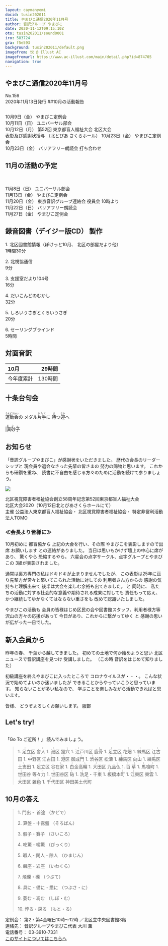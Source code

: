 ```yaml
---
layout: caymanyomi
docid: tusin202011
title: やまびこ通信2020年11月号
author: 音訳グループ やまびこ
date: 2020-11-12T09:15:10Z
oto: tusin202011/sound0001
iro: 583724
gra: f5e593
background: tusin202011/default.png
imagefrom: 悦 @ Illust AC
imagefromurl: https://www.ac-illust.com/main/detail.php?id=874705
navigation: true
---
```

   


## <span data-dur="4.166" data-begin="2.750" id="xmri_0001">やまびこ通信2020年11月号</span>

<span data-dur="3.181" data-begin="6.916" id="xmri_0002">No.156</span>  
<span data-dur="4.882" data-begin="10.097" id="xmri_0003">2020年11月13日発行</span>
<span data-dur="3.373" data-begin="19.265" id="xmri_0006">##10月の活動報告</span>

<img class="migi" src="media/tusin202011/cut1.png" alt="" />

<span data-dur="2.131" data-begin="22.638" id="xmri_0007">10月9日（金）</span>
<span data-dur="2.603" data-begin="24.769" id="xmri_0008">やまびこ定例会</span>  
<span data-dur="2.441" data-begin="27.372" id="xmri_0009">10月11日（日）</span>
<span data-dur="2.503" data-begin="29.813" id="xmri_000A">ユニバーサル部会</span>  
<span data-dur="2.322" data-begin="32.316" id="xmri_000B">10月12日（月）</span>
<span data-dur="5.034" data-begin="34.638" id="xmri_000C">第52回 東京都盲人福祉大会 北区大会</span>  
<span data-dur="2.807" data-begin="39.672" id="xmri_000D">表彰及び感謝状授与</span>
<span data-dur="3.006" data-begin="42.479" id="xmri_000E">（北とぴあ さくらホール）</span>
<span data-dur="2.52" data-begin="45.485" id="xmri_000F">10月23日（金）</span>
<span data-dur="2.602" data-begin="48.005" id="xmri_0010">やまびこ定例会</span>  
<span data-dur="2.52" data-begin="50.607" id="xmri_0011">10月23日（金）</span>
<span data-dur="5.047" data-begin="53.127" id="xmri_0012">バリアフリー朗読会 打ち合わせ</span>

## <span data-dur="3.637" data-begin="58.174" id="xmri_0013">11月の活動の予定</span>

<img class="migi" src="media/tusin202011/cut2.png" alt="" />
<img class="migi" src="media/tusin202011/cut3.png" alt="" />


<span data-dur="2.301" data-begin="61.811" id="xmri_0014">11月8日（日）</span>
<span data-dur="2.504" data-begin="64.112" id="xmri_0015">ユニバーサル部会</span>  
<span data-dur="2.631" data-begin="66.616" id="xmri_0016">11月13日（金）</span>
<span data-dur="2.603" data-begin="69.247" id="xmri_0017">やまびこ定例会</span>  
<span data-dur="2.291" data-begin="71.850" id="xmri_0018">11月20日（金）</span>
<span data-dur="3.426" data-begin="74.141" id="xmri_0019">東京音訳グループ連絡会 役員会</span>
<span data-dur="2.016" data-begin="77.567" id="xmri_001A">10時より</span>  
<span data-dur="2.68" data-begin="79.583" id="xmri_001B">11月22日（日）</span>
<span data-dur="2.783" data-begin="82.263" id="xmri_001C">バリアフリー朗読会</span>  
<span data-dur="2.773" data-begin="85.046" id="xmri_001D">11月27日（金）</span>
<span data-dur="3.302" data-begin="87.819" id="xmri_001E">やまびこ定例会</span>

## <span data-dur="4.032" data-begin="91.121" id="xmri_001F">録音図書（デイジー版CD） 製作</span>


<span data-dur="0.816" data-begin="96.670" id="xmri_0021">1.</span>
<span data-dur="3.307" data-begin="97.486" id="xmri_0022">北区図書館情報（ぽけっと10月、</span>
<span data-dur="1.909" data-begin="100.793" id="xmri_0023">北区の部屋だより他）</span>  
<span data-dur="2.702" data-begin="102.702" id="xmri_0024">1時間30分</span>

<span data-dur="0.704" data-begin="105.404" id="xmri_0025">2.</span>
<span data-dur="1.627" data-begin="106.108" id="xmri_0026">北視協通信</span>  
<span data-dur="1.906" data-begin="107.735" id="xmri_0027">9分</span>

<span data-dur="0.871" data-begin="109.641" id="xmri_0028">3.</span>
<span data-dur="2.534" data-begin="110.512" id="xmri_0029">支援室だより104号</span>  
<span data-dur="2.077" data-begin="113.046" id="xmri_002A">16分</span>

<span data-dur="0.797" data-begin="115.123" id="xmri_002B">4.</span>
<span data-dur="1.979" data-begin="115.920" id="xmri_002C">だいこんどのむかし</span>  
<span data-dur="2.313" data-begin="117.899" id="xmri_002D">32分</span>

<span data-dur="0.715" data-begin="120.212" id="xmri_002E">5.</span>
<span data-dur="2.464" data-begin="120.927" id="xmri_002F">しろいうさぎとくろいうさぎ</span>  
<span data-dur="2.027" data-begin="123.391" id="xmri_0030">20分</span>

<span data-dur="0.859" data-begin="125.418" id="xmri_0031">6.</span>
<span data-dur="1.735" data-begin="126.277" id="xmri_0032">セーリングブラインド</span>  
<span data-dur="2.65" data-begin="128.012" id="xmri_0033">5時間</span>

## <span data-dur="2.665" data-begin="130.662" id="xmri_0034">対面音訳</span>

<span data-dur="1.124" data-begin="133.327" id="xmri_0035">10月</span>|<span data-dur="2.296" data-begin="134.451" id="xmri_0036">29時間</span>
|:---|---:|
<span data-dur="1.591" data-begin="136.747" id="xmri_0037">今年度累計</span>|<span data-dur="3.891" data-begin="138.338" id="xmri_0038">130時間</span>

## <span data-dur="3.468" data-begin="142.229" id="xmri_0039">十条台句会</span>

<img class="migi" src="media/tusin202011/cut4.png" alt="" />


<span data-dur="13.216" data-begin="145.697" id="xmri_003A"><ruby>運動会<rt>うんどうかい</rt></ruby>の
メダル<ruby>片手<rt>かたて</rt></ruby>に
<ruby>待<rt>ま</rt></ruby>つ<ruby>迎<rt>むか</rt></ruby>へ</span>

<span data-dur="3.278" data-begin="158.913" id="xmri_0040" class="haigo"><ruby>|真砂子<rt>まさこ</rt></ruby></span>

## <span data-dur="2.321" data-begin="162.191" id="xmri_0041">お知らせ</span>

<span data-dur="5.068" data-begin="164.512" id="xmri_0042">「音訳グループやまびこ」が感謝状をいただきました。</span>
<span data-dur="2.621" data-begin="169.580" id="xmri_0043">歴代の会長のリーダーシップと</span>
<span data-dur="3.768" data-begin="172.201" id="xmri_0044">現会員や退会なさった先輩の皆さまの</span>
<span data-dur="3.587" data-begin="175.969" id="xmri_0045">努力の賜物と思います。</span>
<span data-dur="2.203" data-begin="179.556" id="xmri_0046">これからも研鑽を重ね、</span>
<span data-dur="7.161" data-begin="181.759" id="xmri_0047">読書に不自由を感じる方々のために活動を続けて参りましょう。</span>

<img class="naka" src="media/tusin202011/syojo.png" />

<span data-dur="8.755" data-begin="188.920" id="xmri_0048">北区視覚障害者福祉協会創立58周年記念第52回東京都盲人福祉大会</span>  
<span data-dur="6.019" data-begin="197.675" id="xmri_0049">北区大会2020（10月12日北とぴあさくらホールにて）</span>  
<span data-dur="0.976" data-begin="203.694" id="xmri_004A">主催</span>
<span data-dur="3.504" data-begin="204.670" id="xmri_004B">公益法人東京都盲人福祉協会・</span>
<span data-dur="3.189" data-begin="208.174" id="xmri_004C">北区視覚障害者福祉協会・</span>
<span data-dur="3.964" data-begin="211.363" id="xmri_004D">特定非営利活動法人TOMO</span>

### <span data-dur="3.111" data-begin="215.327" id="xmri_004E">≪会長より皆様に≫</span>

<span data-dur="2.587" data-begin="218.438" id="xmri_004F">10月初めに 都盲協から</span>
<span data-dur="7.421" data-begin="221.025" id="xmri_0050">上記の大会を行い、その際 やまびこを表彰しますので出席 お願いします</span>
<span data-dur="3.181" data-begin="228.446" id="xmri_0051">との連絡がありました。</span>
<span data-dur="4.732" data-begin="231.627" id="xmri_0052">当日は思いもかけず壇上の中心に席があり、</span>
<span data-dur="3.706" data-begin="236.359" id="xmri_0053">驚くやら 恐縮するやら。</span>
<span data-dur="4.359" data-begin="240.065" id="xmri_0054">六星会の点字サークル、点字グループとやまびこの</span>
<span data-dur="3.672" data-begin="244.424" id="xmri_0055">3組が表彰されました。</span>

<span data-dur="5.137" data-begin="248.096" id="xmri_0056">通常は裏方専門の私はドキドキが止まりませんでしたが、</span>
<span data-dur="7.204" data-begin="253.233" id="xmri_0057">この表彰は25年に亘り先輩方が営々と築いてこられた活動に対しての</span>
<span data-dur="4.033" data-begin="260.437" id="xmri_0058">利用者さん方からの 感謝の気持ちと理解出来て</span>
<span data-dur="5.084" data-begin="264.470" id="xmri_0059">後半は大会を楽しむ余裕も出てきました。</span>
<span data-dur="1.361" data-begin="269.554" id="xmri_005A">と 同時に、</span>
<span data-dur="6.015" data-begin="270.915" id="xmri_005B">私たちの活動に対する社会的な意義や期待される成果に対しても</span>
<span data-dur="1.803" data-begin="276.930" id="xmri_005C">責任もって応え、</span>
<span data-dur="3.523" data-begin="278.733" id="xmri_005D">かつ継続してゆかなくてはならない重さをも</span>
<span data-dur="3.587" data-begin="282.256" id="xmri_005E">改めて認識いたしました。</span>

<span data-dur="1.861" data-begin="285.843" id="xmri_005F">やまびこの活動も</span>
<span data-dur="5.633" data-begin="287.704" id="xmri_0060">会員の皆様はじめ区民の会や図書館スタッフ、利用者様方等</span>
<span data-dur="2.605" data-begin="293.337" id="xmri_0061">沢山の方々の応援があって</span>
<span data-dur="3.262" data-begin="295.942" id="xmri_0062">今日があり、これからに繋がってゆく と</span>
<span data-dur="5.389" data-begin="299.204" id="xmri_0063">感謝の思いが広がった一日でした。</span>

## <span data-dur="2.925" data-begin="304.593" id="xmri_0064">新入会員から</span>

<span data-dur="1.414" data-begin="307.518" id="xmri_0065">昨年の春、</span>
<span data-dur="2.728" data-begin="308.932" id="xmri_0066">千葉から越してきました。</span>
<span data-dur="3.215" data-begin="311.660" id="xmri_0067">初めての土地で何か始めようと思い</span>
<span data-dur="2.934" data-begin="314.875" id="xmri_0068">北区ニュースで音訳講座を見つけ</span>
<span data-dur="2.288" data-begin="317.809" id="xmri_0069">受講しました。</span>
<span data-dur="1.072" data-begin="320.097" id="xmri_006A">（この時</span>
<span data-dur="3.106" data-begin="321.169" id="xmri_006B">音訳をはじめて知りました）</span>

<span data-dur="3.413" data-begin="324.275" id="xmri_006C">初級講座を終えやまびこに入ったところで</span>
<span data-dur="2.774" data-begin="327.688" id="xmri_006D">コロナウイルスが・・・。</span>
<span data-dur="3.291" data-begin="330.462" id="xmri_006E">こんな状況で始めてよいのか迷いましたが</span>
<span data-dur="4.558" data-begin="333.753" id="xmri_006F">できることからやっていこうと思っています。</span>
<span data-dur="2.486" data-begin="338.311" id="xmri_0070">知らないことが多い私なので、</span>
<span data-dur="5.278" data-begin="340.797" id="xmri_0071">学ぶことを楽しみながら活動できればと思います。</span>

<span data-dur="1.097" data-begin="346.075" id="xmri_0072">皆様、</span>
<span data-dur="3.571" data-begin="347.172" id="xmri_0073">どうぞよろしくお願いします。</span>
<span data-dur="3.242" data-begin="350.743" id="xmri_0074" class="migi">服部</span>


## <span data-dur="2.449" data-begin="354.485" id="xmri_0076">Let's try!</span>

<img class="migi" src="media/tusin202011/cut5.png" alt="" />


<span data-dur="2.693" data-begin="356.934" id="xmri_0077">「Go To ご近所！」</span>
<span data-dur="3.487" data-begin="359.627" id="xmri_0078">読んでみましょう。</span>


<blockquote markdown="1">
1. <ruby>足立区 舎人<rt>（　　　）</rt></ruby>
1. <ruby>港区 狸穴<rt>（　　　）</rt></ruby>
1. <ruby>江戸川区 鹿骨<rt>（　　　）</rt></ruby>
1. <ruby>足立区 花畑<rt>（　　　）</rt></ruby>
1. <ruby>練馬区 江古田<rt>（　　　）</rt></ruby>
1. <ruby>中野区 江古田<rt>（　　　）</rt></ruby>
1. <ruby>港区 御成門<rt>（　　　）</rt></ruby>
1. <ruby>渋谷区 松濤<rt>（　　　）</rt></ruby>
1. <ruby>練馬区 向山<rt>（　　　）</rt></ruby>
1. <ruby>練馬区 土支田<rt>（　　　）</rt></ruby>
1. <ruby>足立区 谷在家<rt>（　　　）</rt></ruby>
1. <ruby>白金高輪<rt>（　　　）</rt></ruby>
1. <ruby>大田区 九品仏<rt>（　　　）</rt></ruby>
1. <ruby>百草<rt>（　　　）</rt></ruby>
1. <ruby>馬喰町<rt>（　　　）</rt></ruby>
1. <ruby>世田谷 等々力<rt>（　　　）</rt></ruby>
1. <ruby>世田谷区 砧<rt>（　　　）</rt></ruby>
1. <ruby>洗足・千束<rt>（　　　）</rt></ruby>
1. <ruby>板橋本町<rt>（　　　）</rt></ruby>
1. <ruby>江東区 東雲<rt>（　　　）</rt></ruby>
1. <ruby>大田区 雑色<rt>（　　　）</rt></ruby>
1. <ruby>千代田区 神田美土代町<rt>（　　　）</rt></ruby>
</blockquote>
 
 
 
## <span data-dur="2.779" data-begin="366.939" id="xmri_007A">10月の答え</span>

<blockquote markdown="1">
<span data-dur="0.815" data-begin="369.718" id="xmri_007B">1.</span>
<span data-dur="1.445" data-begin="370.533" id="xmri_007C">門出・ 首途 （かどで）</span>

<span data-dur="0.704" data-begin="371.978" id="xmri_007D">2.</span>
<span data-dur="1.553" data-begin="372.682" id="xmri_007E">算盤・十露盤 （そろばん）</span>

<span data-dur="0.871" data-begin="374.235" id="xmri_007F">3.</span>
<span data-dur="1.629" data-begin="375.106" id="xmri_0080">骰子・賽子 （さいころ）</span>

<span data-dur="0.797" data-begin="376.735" id="xmri_0081">4.</span>
<span data-dur="1.529" data-begin="377.532" id="xmri_0082">吃驚・喫驚 （びっくり）</span>

<span data-dur="0.715" data-begin="379.061" id="xmri_0083">5.</span>
<span data-dur="1.549" data-begin="379.776" id="xmri_0084">暇人・閑人・隙人 （ひまじん）</span>

<span data-dur="0.859" data-begin="381.325" id="xmri_0085">6.</span>
<span data-dur="1.51" data-begin="382.184" id="xmri_0086">磐座・岩座 （いわくら）</span>

<span data-dur="0.828" data-begin="383.694" id="xmri_0087">7.</span>
<span data-dur="1.502" data-begin="384.522" id="xmri_0088">飛礫・礫 （つぶて）</span>

<span data-dur="0.847" data-begin="386.024" id="xmri_0089">8.</span>
<span data-dur="1.626" data-begin="386.871" id="xmri_008A">具に・備に・悉に （つぶさ・に）</span>

<span data-dur="0.812" data-begin="388.497" id="xmri_008B">9.</span>
<span data-dur="1.514" data-begin="389.309" id="xmri_008C">萎む・凋む （しぼ・む）</span>

<span data-dur="0.801" data-begin="390.823" id="xmri_008D">10.</span>
<span data-dur="1.402" data-begin="391.624" id="xmri_008E">悖る・戻る （もと・る）</span>
</blockquote>


<span data-dur="1.205" data-begin="393.026" id="xmri_008F">定例会：</span>
<span data-dur="3.237" data-begin="394.231" id="xmri_0090">第2・第4金曜日10時～12時</span>
<span data-dur="3.048" data-begin="397.468" id="xmri_0091">／北区立中央図書館3階</span>  
<span data-dur="1.318" data-begin="400.516" id="xmri_0092">連絡先：</span>
<span data-dur="3.944" data-begin="401.834" id="xmri_0093">音訳グループやまびこ代表 大川 薫</span>  
<span data-dur="1.41" data-begin="405.778" id="xmri_0094">電話番号：</span>
<span data-dur="4.305" data-begin="407.188" id="xmri_0095">03-3910-7331</span>  
<a href="mailto:ymbk2016ml@gmail.com?Subject=やまびこウェブサイトについて" data-dur="5.929" data-begin="411.493" id="xmri_0096">このサイトについてはこちらへ</a>


